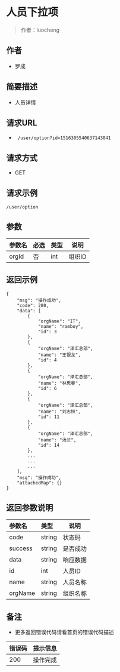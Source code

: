 # 人员下拉项

> 作者：luocheng

## 作者

- 罗成
    
## 简要描述

- 人员详情

## 请求URL
- ` /user/option?id=1516305540637143041`
  
## 请求方式
- GET 

## 请求示例
```
/user/option
```


## 参数

|参数名|必选|类型|说明|
|:----    |:---|:----- |-----   |
|orgId |否  |int | 组织ID   |



## 返回示例 

``` 
{
    "msg": "操作成功",
    "code": 200,
    "data": [
        {
            "orgName": "IT",
            "name": "ramboy",
            "id": 3
        },
        {
            "orgName": "泽汇总部",
            "name": "王银龙",
            "id": 4
        },
        {
            "orgName": "泽汇总部",
            "name": "林思曼",
            "id": 6
        },
        {
            "orgName": "泽汇总部",
            "name": "刘志恒",
            "id": 11
        },
        {
            "orgName": "泽汇总部",
            "name": "汤兰",
            "id": 14
        },
		...
		...
		...
    ],
    "msg": "操作成功",
    "attachedMap": {}
}
```


## 返回参数说明

|参数名|类型|说明|
|:-----  |:-----|-----                           |
|code | string   | 状态码 |
|success | string   | 是否成功 |
|data | string   | 响应数据 |
|id |  int  | 人员ID |
|name | string   | 人员名称 |
|orgName | string   | 组织名称 |


## 备注 

- 更多返回错误代码请看首页的错误代码描述

|错误码|提示信息|
|:----    |:---|
|200 |操作完成  |